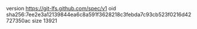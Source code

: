version https://git-lfs.github.com/spec/v1
oid sha256:7ee2e3a12139844ea6c8a591f3628218c3febda7c93cb523f0216d42727350ac
size 13921

